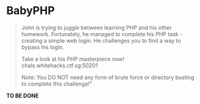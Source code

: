 # BabyPHP

> John is trying to juggle between learning PHP and his other homework. Fortunately, he managed to complete his PHP task - creating a simple web login. He challenges you to find a way to bypass his login.
>
> Take a look at his PHP masterpiece now! chals.whitehacks.ctf.sg:50201
>
> Note: You DO NOT need any form of brute force or directory busting to complete this challenge!"

**TO BE DONE**
